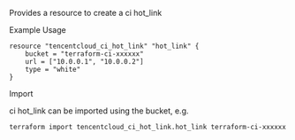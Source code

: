 Provides a resource to create a ci hot_link

Example Usage

```hcl
resource "tencentcloud_ci_hot_link" "hot_link" {
	bucket = "terraform-ci-xxxxxx"
	url = ["10.0.0.1", "10.0.0.2"]
	type = "white"
}
```

Import

ci hot_link can be imported using the bucket, e.g.

```
terraform import tencentcloud_ci_hot_link.hot_link terraform-ci-xxxxxx
```